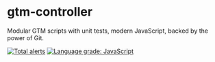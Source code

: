 # gtm-controller
Modular GTM scripts with unit tests, modern JavaScript, backed by the power of Git.

[![Total alerts](https://img.shields.io/lgtm/alerts/g/G5/gtm-controller.svg?logo=lgtm&logoWidth=18)](https://lgtm.com/projects/g/G5/gtm-controller/alerts/) [![Language grade: JavaScript](https://img.shields.io/lgtm/grade/javascript/g/G5/gtm-controller.svg?logo=lgtm&logoWidth=18)](https://lgtm.com/projects/g/G5/gtm-controller/context:javascript)
